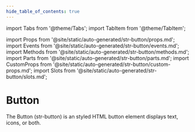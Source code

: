 ```yaml
---
hide_table_of_contents: true
---
```

import Tabs from '@theme/Tabs';
import TabItem from '@theme/TabItem';

import Props from '@site/static/auto-generated/str-button/props.md';
import Events from '@site/static/auto-generated/str-button/events.md';
import Methods from '@site/static/auto-generated/str-button/methods.md';
import Parts from '@site/static/auto-generated/str-button/parts.md';
import CustomProps from '@site/static/auto-generated/str-button/custom-props.md';
import Slots from '@site/static/auto-generated/str-button/slots.md';



# Button

The Button (str-button) is an styled HTML button element displays text, icons, or both.

  
<Props />
<Events />
<Methods />
<Parts />
<CustomProps />
<Slots />